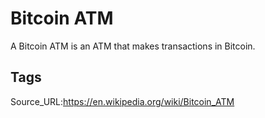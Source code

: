 # Bitcoin ATM
A Bitcoin ATM is an ATM that makes transactions in Bitcoin.
## Tags
Source_URL:https://en.wikipedia.org/wiki/Bitcoin_ATM
